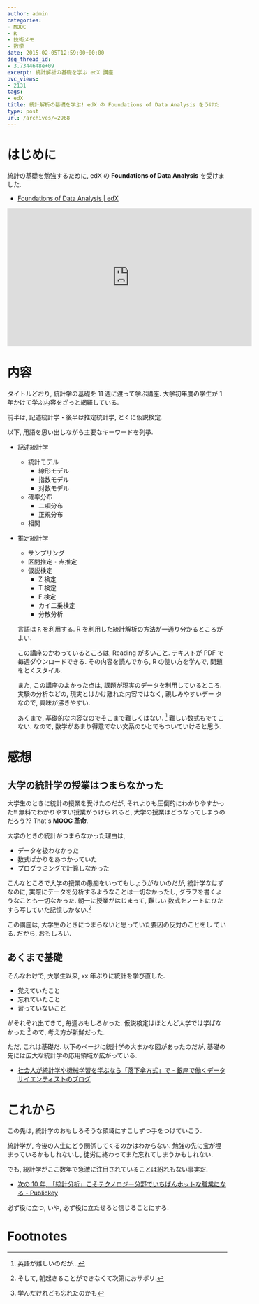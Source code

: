 ```yaml
---
author: admin
categories:
- MOOC
- R
- 技術メモ
- 数学
date: 2015-02-05T12:59:00+00:00
dsq_thread_id:
- 3.7344648e+09
excerpt: 統計解析の基礎を学ぶ edX 講座
pvc_views:
- 2131
tags:
- edX
title: 統計解析の基礎を学ぶ! edX の Foundations of Data Analysis をうけた
type: post
url: /archives/=2968
---
```


はじめに
========

統計の基礎を勉強するために, edX の **Foundations of Data Analysis**
を受けました.

-   [Foundations of Data Analysis |
    edX](https://www.edx.org/course/foundations-data-analysis-utaustinx-ut-7-01x#.VNNvg1svCCg)

<iframe width="560" height="315" src="https://www.youtube.com/embed/l_RzyzpI8YA?rel=0" frameborder="0" allowfullscreen></iframe>

内容
====

タイトルどおり, 統計学の基礎を 11 週に渡って学ぶ講座. 大学初年度の学生が
1 年かけて学ぶ内容をざっと網羅している.

前半は, 記述統計学・後半は推定統計学, とくに仮説検定.

以下, 用語を思い出しながら主要なキーワードを列挙.

-   記述統計学
    -   統計モデル
        -   線形モデル
        -   指数モデル
        -   対数モデル
    -   確率分布
        -   二項分布
        -   正規分布
    -   相関
-   推定統計学
    -   サンプリング
    -   区間推定・点推定
    -   仮説検定
        -   Z 検定
        -   T 検定
        -   F 検定
        -   カイ二乗検定
        -   分散分析

    言語は `R` を利用する. R
    を利用した統計解析の方法が一通り分かるところがよい.

    この講座のかわっているところは, Reading が多いこと. テキストが PDF
    で毎週ダウンロードできる. その内容を読んでから, R の使い方を学んで,
    問題をとくスタイル.

    また, この講座のよかった点は,
    課題が現実のデータを利用しているところ. 実験の分析などの,
    現実とはかけ離れた内容ではなく, 親しみやすいデー タなので,
    興味が沸きやすい.

    あくまで, 基礎的な内容なのでそこまで難しくはない. [^1]
    難しい数式もでてこない. なので,
    数学があまり得意でない文系のひとでもついていけると思う.

感想
====

大学の統計学の授業はつまらなかった
----------------------------------

大学生のときに統計の授業を受けたのだが,
それよりも圧倒的にわかりやすかった!! 無料でわかりやすい授業がうけら
れると, 大学の授業はどうなってしまうのだろう?? That's **MOOC 革命**.

大学のときの統計がつまらなかった理由は,

-   データを扱わなかった
-   数式ばかりをあつかっていた
-   プログラミングで計算しなかった

こんなところで大学の授業の愚痴をいってもしょうがないのだが,
統計学なはずなのに, 実際にデータを分析するようなことは一切なかったし,
グラフを書くようなことも一切なかった. 朝一に授業がはじまって, 難しい
数式をノートにひたすら写していた記憶しかない.[^2]

この講座は, 大学生のときにつまらないと思っていた要因の反対のことをし
ている. だから, おもしろい.

あくまで基礎
------------

そんなわけで, 大学生以来, xx 年ぶりに統計を学び直した.

-   覚えていたこと
-   忘れていたこと
-   習っていないこと

がそれぞれ出てきて, 毎週おもしろかった.
仮説検定はほとんど大学では学ばなかった [^3] ので, 考え方が新鮮だった.

ただ, これは基礎だ. 以下のページに統計学の大まかな図があったのだが,
基礎の先には広大な統計学の応用領域が広がっている.

-   [社会人が統計学や機械学習を学ぶなら「落下傘方式」で -
    銀座で働くデータサイエンティストのブログ](http://tjo.hatenablog.com/entry/2014/03/31/191907)

これから
========

この先は, 統計学のおもしろそうな領域にすこしずつ手をつけていこう.

統計学が, 今後の人生にどう関係してくるのかはわからない.
勉強の先に宝が埋まっているかもしれないし,
徒労に終わってまた忘れてしまうかもしれない.

でも, 統計学がここ数年で急激に注目されていることは紛れもない事実だ.

-   [次の 10 年,
    「統計分析」こそテクノロジー分野でいちばんホットな職業になる -
    Publickey](http://www.publickey1.jp/blog/10/10_3.html)

必ず役に立つ, いや, 必ず役に立たせると信じることにする.

Footnotes
=========

[^1]: 英語が難しいのだが...

[^2]: そして, 朝起きることができなくて次第におサボリ.

[^3]: 学んだけれども忘れたのかも
